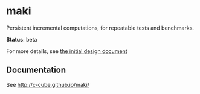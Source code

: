# maki

Persistent incremental computations, for repeatable tests and benchmarks.

**Status**: beta

For more details, see [the initial design document](doc/maki_design.md)

## Documentation

See http://c-cube.github.io/maki/
